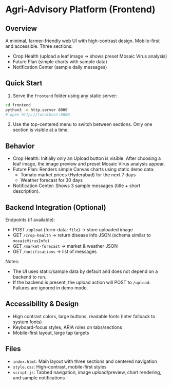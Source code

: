 Agri-Advisory Platform (Frontend)
=================================

Overview
--------
A minimal, farmer-friendly web UI with high-contrast design. Mobile-first and accessible. Three sections:
- Crop Health (upload a leaf image → shows preset Mosaic Virus analysis)
- Future Plan (simple charts with sample data)
- Notification Center (sample daily messages)

Quick Start
----------
1) Serve the `frontend` folder using any static server:

```bash
cd frontend
python3 -m http.server 8000
# open http://localhost:8000
```

2) Use the top-centered menu to switch between sections. Only one section is visible at a time.

Behavior
--------
- Crop Health: Initially only an Upload button is visible. After choosing a leaf image, the image preview and preset Mosaic Virus analysis appear.
- Future Plan: Renders simple Canvas charts using static demo data:
  - Tomato market prices (Hyderabad) for the next 7 days
  - Weather forecast for 30 days
- Notification Center: Shows 3 sample messages (title + short description).

Backend Integration (Optional)
------------------------------
Endpoints (if available):
- POST `/upload` (form-data: `file`) → store uploaded image
- GET `/crop-health` → return disease info JSON (schema similar to `mosaicVirusInfo`)
- GET `/market-forecast` → market & weather JSON
- GET `/notifications` → list of messages

Notes:
- The UI uses static/sample data by default and does not depend on a backend to run.
- If the backend is present, the upload action will POST to `/upload`. Failures are ignored in demo mode.

Accessibility & Design
----------------------
- High contrast colors, large buttons, readable fonts (Inter fallback to system fonts)
- Keyboard-focus styles, ARIA roles on tabs/sections
- Mobile-first layout, large tap targets

Files
-----
- `index.html`: Main layout with three sections and centered navigation
- `style.css`: High-contrast, mobile-first styles
- `script.js`: Tabbed navigation, image upload/preview, chart rendering, and sample notifications


